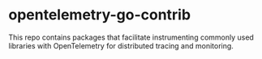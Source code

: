 # opentelemetry-go-contrib

This repo contains packages that facilitate instrumenting commonly
used libraries with OpenTelemetry for distributed tracing and
monitoring.


